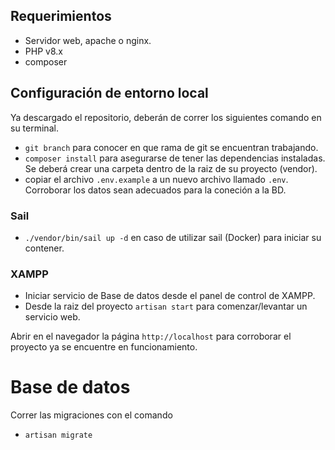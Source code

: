 ## Requerimientos

- Servidor web, apache o nginx.
- PHP v8.x
- composer

## Configuración de entorno local

Ya descargado el repositorio, deberán de correr los siguientes comando en su terminal.

- `git branch` para conocer en que rama de git se encuentran trabajando.
- `composer install` para asegurarse de tener las dependencias instaladas. Se deberá crear una carpeta dentro de la raiz de su proyecto (vendor).
- copiar el archivo `.env.example` a un nuevo archivo llamado `.env`. Corroborar los datos sean adecuados para la coneción a la BD.

### Sail
- `./vendor/bin/sail up -d` en caso de utilizar sail (Docker) para iniciar su contener.

### XAMPP
- Iniciar servicio de Base de datos desde el panel de control de XAMPP.
- Desde la raiz del proyecto `artisan start` para comenzar/levantar un servicio web.


Abrir en el navegador la página `http://localhost` para corroborar el proyecto ya se encuentre en funcionamiento.

# Base de datos

Correr las migraciones con el comando 

- `artisan migrate`
